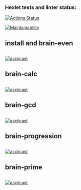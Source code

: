### Hexlet tests and linter status:
[![Actions Status](https://github.com/zapupenec/frontend-project-44/workflows/hexlet-check/badge.svg)](https://github.com/zapupenec/frontend-project-44/actions)

[![Maintainability](https://api.codeclimate.com/v1/badges/6fef848567a94d393531/maintainability)](https://codeclimate.com/github/zapupenec/frontend-project-44/maintainability)
## install and brain-even<h2>

[![asciicast](https://asciinema.org/a/Ghol8HZxqJHO2B36pbkebKapx.svg)](https://asciinema.org/a/Ghol8HZxqJHO2B36pbkebKapx)
## brain-calc<h2>

[![asciicast](https://asciinema.org/a/qLVxSF9IVx24i8wmvXrikZg8t.svg)](https://asciinema.org/a/qLVxSF9IVx24i8wmvXrikZg8t)
## brain-gcd<h2>

[![asciicast](https://asciinema.org/a/LzAQbhgUzRk3qDootd1IlPSpP.svg)](https://asciinema.org/a/LzAQbhgUzRk3qDootd1IlPSpP)
## brain-progression<h2>

[![asciicast](https://asciinema.org/a/LBtnJgICyW4QAeJQxygSVhEQ3.svg)](https://asciinema.org/a/LBtnJgICyW4QAeJQxygSVhEQ3)
## brain-prime<h2>

[![asciicast](https://asciinema.org/a/McTAgbpbtILqot1fdXPrB6uow.svg)](https://asciinema.org/a/McTAgbpbtILqot1fdXPrB6uow)